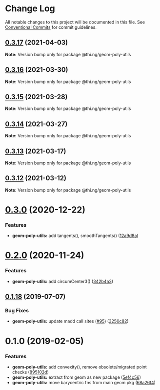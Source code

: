 # Change Log

All notable changes to this project will be documented in this file.
See [Conventional Commits](https://conventionalcommits.org) for commit guidelines.

## [0.3.17](https://github.com/thi-ng/umbrella/compare/@thi.ng/geom-poly-utils@0.3.16...@thi.ng/geom-poly-utils@0.3.17) (2021-04-03)

**Note:** Version bump only for package @thi.ng/geom-poly-utils





## [0.3.16](https://github.com/thi-ng/umbrella/compare/@thi.ng/geom-poly-utils@0.3.15...@thi.ng/geom-poly-utils@0.3.16) (2021-03-30)

**Note:** Version bump only for package @thi.ng/geom-poly-utils





## [0.3.15](https://github.com/thi-ng/umbrella/compare/@thi.ng/geom-poly-utils@0.3.14...@thi.ng/geom-poly-utils@0.3.15) (2021-03-28)

**Note:** Version bump only for package @thi.ng/geom-poly-utils





## [0.3.14](https://github.com/thi-ng/umbrella/compare/@thi.ng/geom-poly-utils@0.3.13...@thi.ng/geom-poly-utils@0.3.14) (2021-03-27)

**Note:** Version bump only for package @thi.ng/geom-poly-utils





## [0.3.13](https://github.com/thi-ng/umbrella/compare/@thi.ng/geom-poly-utils@0.3.12...@thi.ng/geom-poly-utils@0.3.13) (2021-03-17)

**Note:** Version bump only for package @thi.ng/geom-poly-utils





## [0.3.12](https://github.com/thi-ng/umbrella/compare/@thi.ng/geom-poly-utils@0.3.11...@thi.ng/geom-poly-utils@0.3.12) (2021-03-12)

**Note:** Version bump only for package @thi.ng/geom-poly-utils





# [0.3.0](https://github.com/thi-ng/umbrella/compare/@thi.ng/geom-poly-utils@0.2.2...@thi.ng/geom-poly-utils@0.3.0) (2020-12-22)


### Features

* **geom-poly-utils:** add tangents(), smoothTangents() ([12a9d8a](https://github.com/thi-ng/umbrella/commit/12a9d8a641672f4c3e007a80dd08cfe9b54ce650))





# [0.2.0](https://github.com/thi-ng/umbrella/compare/@thi.ng/geom-poly-utils@0.1.66...@thi.ng/geom-poly-utils@0.2.0) (2020-11-24)


### Features

* **geom-poly-utils:** add circumCenter3() ([342b4a3](https://github.com/thi-ng/umbrella/commit/342b4a36f634966c52d92b5beb22e41f79db1451))





## [0.1.18](https://github.com/thi-ng/umbrella/compare/@thi.ng/geom-poly-utils@0.1.17...@thi.ng/geom-poly-utils@0.1.18) (2019-07-07)

### Bug Fixes

* **geom-poly-utils:** update madd call sites ([#95](https://github.com/thi-ng/umbrella/issues/95)) ([3250c82](https://github.com/thi-ng/umbrella/commit/3250c82))

# 0.1.0 (2019-02-05)

### Features

* **geom-poly-utils:** add convexity(), remove obsolete/migrated point checks ([895102d](https://github.com/thi-ng/umbrella/commit/895102d))
* **geom-poly-utils:** extract from geom as new package ([5ef4c56](https://github.com/thi-ng/umbrella/commit/5ef4c56))
* **geom-poly-utils:** move barycentric fns from main geom pkg ([68a26f4](https://github.com/thi-ng/umbrella/commit/68a26f4))
